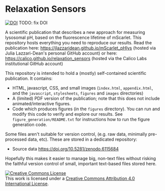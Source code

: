 # Relaxation Sensors

<a href="https://doi.org/10.5281/zenodo.XXXXXXX"><img src="https://zenodo.org/badge/DOI/10.5281/zenodo.3665824.svg" alt="DOI"></a> TODO: fix DOI

A scientific publication that describes a new approach for measuring lysosomal pH, based on the fluorescence lifetime of mScarlet. This repository hosts everything you need to reproduce our results. Read the publication here: https://jlazzaridean.github.io/mScarlet_pHlys (hosted via Julia Lazzari-Dean's personal GitHub account) or here: https://calico.github.io/relaxation_sensors (hosted via the Calico Labs institutional GitHub account)

This repository is intended to hold a (mostly) self-contained scientific publication. It contains:

* HTML, javascript, CSS, and small images (`index.html`, `appendix.html`, and the `javascript`, `stylesheets`, `figures` and `images` directories)
* A (limited) PDF version of the publication; note that this does not include animated/interactive figures.
* Code which produces figures (in the `figures` directory). You can run and modify this code to verify and explore our results. See `figure_generation/README.txt` for instructions how to run the figure generation code.

Some files aren't suitable for version control, (e.g. raw data, minimally pre-processed data, etc). These are stored in a dedicated repository:

* Source data https://doi.org/10.5281/zenodo.6115684

Hopefully this makes it easier to manage big, non-text files without risking the faithful version control of small, important text-based files stored here.

<a rel="license" href="http://creativecommons.org/licenses/by/4.0/"><img alt="Creative Commons License" style="border-width:0" src="https://i.creativecommons.org/l/by/4.0/88x31.png" /></a><br />This work is licensed under a <a rel="license" href="http://creativecommons.org/licenses/by/4.0/">Creative Commons Attribution 4.0 International License</a>.
